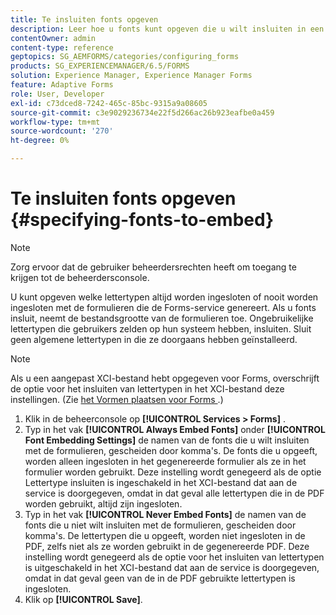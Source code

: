 ```yaml
---
title: Te insluiten fonts opgeven
description: Leer hoe u fonts kunt opgeven die u wilt insluiten in een adaptief formulier. U kunt opgeven welke lettertypen worden ingesloten of nooit worden ingesloten met formulieren die door Forms Service worden gegenereerd.
contentOwner: admin
content-type: reference
geptopics: SG_AEMFORMS/categories/configuring_forms
products: SG_EXPERIENCEMANAGER/6.5/FORMS
solution: Experience Manager, Experience Manager Forms
feature: Adaptive Forms
role: User, Developer
exl-id: c73dced8-7242-465c-85bc-9315a9a08605
source-git-commit: c3e9029236734e22f5d266ac26b923eafbe0a459
workflow-type: tm+mt
source-wordcount: '270'
ht-degree: 0%

---
```


# Te insluiten fonts opgeven {#specifying-fonts-to-embed}

>[!NOTE]
> 
> Zorg ervoor dat de gebruiker beheerdersrechten heeft om toegang te krijgen tot de beheerdersconsole.

U kunt opgeven welke lettertypen altijd worden ingesloten of nooit worden ingesloten met de formulieren die de Forms-service genereert. Als u fonts insluit, neemt de bestandsgrootte van de formulieren toe. Ongebruikelijke lettertypen die gebruikers zelden op hun systeem hebben, insluiten. Sluit geen algemene lettertypen in die ze doorgaans hebben geïnstalleerd.

>[!NOTE]
>
>Als u een aangepast XCI-bestand hebt opgegeven voor Forms, overschrijft de optie voor het insluiten van lettertypen in het XCI-bestand deze instellingen. (Zie [ het Vormen plaatsen voor Forms ](/help/forms/using/admin-help/configuring-locations-forms.md#configuring-locations-for-forms).)

1. Klik in de beheerconsole op **[!UICONTROL Services > Forms]** .
1. Typ in het vak **[!UICONTROL Always Embed Fonts]** onder **[!UICONTROL Font Embedding Settings]** de namen van de fonts die u wilt insluiten met de formulieren, gescheiden door komma&#39;s. De fonts die u opgeeft, worden alleen ingesloten in het gegenereerde formulier als ze in het formulier worden gebruikt. Deze instelling wordt genegeerd als de optie Lettertype insluiten is ingeschakeld in het XCI-bestand dat aan de service is doorgegeven, omdat in dat geval alle lettertypen die in de PDF worden gebruikt, altijd zijn ingesloten.
1. Typ in het vak **[!UICONTROL Never Embed Fonts]** de namen van de fonts die u niet wilt insluiten met de formulieren, gescheiden door komma&#39;s. De lettertypen die u opgeeft, worden niet ingesloten in de PDF, zelfs niet als ze worden gebruikt in de gegenereerde PDF. Deze instelling wordt genegeerd als de optie voor het insluiten van lettertypen is uitgeschakeld in het XCI-bestand dat aan de service is doorgegeven, omdat in dat geval geen van de in de PDF gebruikte lettertypen is ingesloten.
1. Klik op **[!UICONTROL Save]**.
